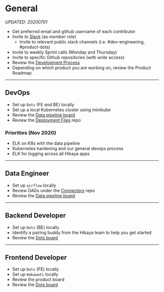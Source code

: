 # General

_UPDATED: 20200701_

- Get preferred email and github username of each contributor
- Invite to [Slack](https://hikaya-io.slack.com) (as _member_ role)
  - Invite to relevant public slack channels (i.e. #dev-engineering, #product-dots)
- Invite to weekly Sprint calls (Monday and Thursday)
- Invite to specific Github repositories (with _write_ access)
- Review the [Development Process](../start/development-process.md)
- Depending on which product you are working on, review the Product Roadmap.

---

## DevOps

- Set up `Dots` (FE and BE) locally
- Set up a local Kubernetes cluster using minikube
- Review the [Data pipeline board](https://github.com/orgs/hikaya-io/projects/3)
- Review the [Deployment Files](https://github.com/hikaya-io/deployment-files) repo

### Priorities (Nov 2020)

- ELK on K8s with the data pipeline
- Kubernetes hardening and our general devops process
- ELK for logging across all Hikaya apps

---

## Data Engineer

- Set up `airflow` locally
- Review DAGs under the [Connectors](https://github.com/hikaya-io/connectors) repo
- Review the [Data pipeline board](https://github.com/hikaya-io/clients/projects/3)

---

## Backend Developer

- Set up `Dots` (BE) locally
- Identify a pairing buddy from the Hikaya team to help you get started
- Review the [Dots board](https://github.com/orgs/hikaya-io/projects/1)

---

## Frontend Developer

- Set up `Dots` (FE) locally
- Set up `Hakawati` locally
- Review the product board
- Review the [Dots board](https://github.com/orgs/hikaya-io/projects/1)
